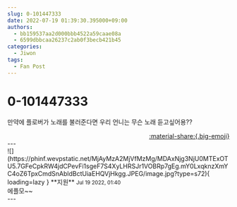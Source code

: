 ```yaml
---
slug: 0-101447333
date: 2022-07-19 01:39:30.395000+09:00
authors:
  - bb159537aa2d000bbb4522a59caae08a
  - 6599dbbcaa26237c2ab0f3becb421b45
categories:
  - Jiwon
tags:
  - Fan Post
---
```


# 0-101447333

<div class="post-container" markdown="1">
<div class="content-container md-sidebar__scrollwrap" markdown="1">

만약에 플로버가 노래를 불러준다면 우리 언니는 무슨 노래 듣고싶어용??

</div>
</div>

<div style="text-align: right;" markdown="1">
<a href="https://weverse.io/fromis9/fanpost/0-101447333" style="text-align: right;">:material-share:{.big-emoji}</a>
</div>
---

<div class="comments-container md-sidebar__scrollwrap" markdown="1">
<div class="comment" markdown="1">
<div class='id-container' markdown="1">
![](https://phinf.wevpstatic.net/MjAyMzA2MjVfMzMg/MDAxNjg3NjU0MTExOTU5.7GFeCpkRW4jdCPevFi1sgeF7S4XyLHRSJr1VOBRp7gEg.mY0LxqknzXmYC4oZ6TpxCmdSnAbldBctUiaEHQVjHkgg.JPEG/image.jpg?type=s72){ loading=lazy }
**<span class="artist">지원</span>** <small>Jul 19 2022, 01:40</small><br>
</div>
<div class='comment-body' markdown="1">
에플모~~
</div>
</div>
</div>
---
